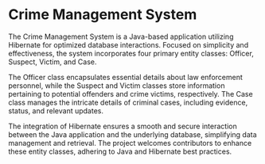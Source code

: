 # Crime Management System

The Crime Management System is a Java-based application utilizing Hibernate for optimized database interactions. Focused on simplicity and effectiveness, the system incorporates four primary entity classes: Officer, Suspect, Victim, and Case.

The Officer class encapsulates essential details about law enforcement personnel, while the Suspect and Victim classes store information pertaining to potential offenders and crime victims, respectively. The Case class manages the intricate details of criminal cases, including evidence, status, and relevant updates.

The integration of Hibernate ensures a smooth and secure interaction between the Java application and the underlying database, simplifying data management and retrieval. The project welcomes contributors to enhance these entity classes, adhering to Java and Hibernate best practices.
